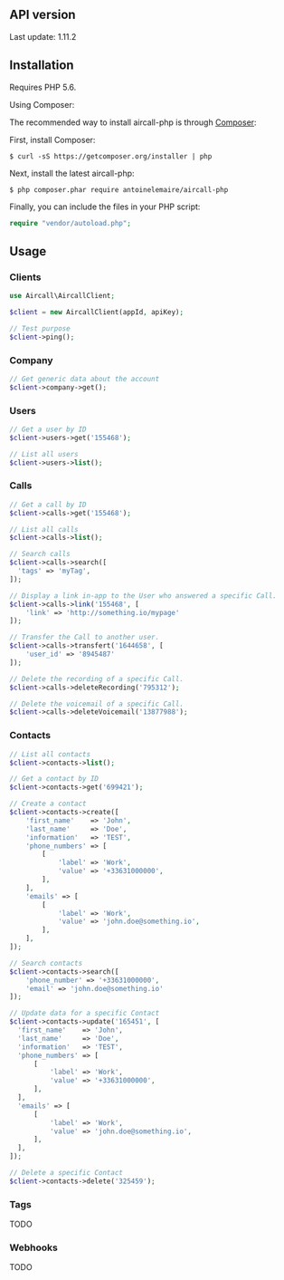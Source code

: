 ## API version
Last update: 1.11.2


## Installation

Requires PHP 5.6.

Using Composer:

The recommended way to install aircall-php is through [Composer](https://getcomposer.org):

First, install Composer:

```
$ curl -sS https://getcomposer.org/installer | php
```

Next, install the latest aircall-php:

```
$ php composer.phar require antoinelemaire/aircall-php
```

Finally, you can include the files in your PHP script:

```php
require "vendor/autoload.php";
```

## Usage
### Clients

```php
use Aircall\AircallClient;

$client = new AircallClient(appId, apiKey);

// Test purpose
$client->ping();
```

### Company

```php
// Get generic data about the account
$client->company->get();
```

### Users

```php
// Get a user by ID
$client->users->get('155468');

// List all users
$client->users->list();
```

### Calls

```php
// Get a call by ID
$client->calls->get('155468');

// List all calls
$client->calls->list();

// Search calls
$client->calls->search([
  'tags' => 'myTag',
]);

// Display a link in-app to the User who answered a specific Call.
$client->calls->link('155468', [
    'link' => 'http://something.io/mypage'
]);

// Transfer the Call to another user.
$client->calls->transfert('1644658', [
    'user_id' => '8945487'
]);

// Delete the recording of a specific Call.
$client->calls->deleteRecording('795312');

// Delete the voicemail of a specific Call.
$client->calls->deleteVoicemail('13877988');
```

### Contacts

```php
// List all contacts
$client->contacts->list();

// Get a contact by ID
$client->contacts->get('699421');

// Create a contact
$client->contacts->create([
    'first_name'    => 'John',
    'last_name'     => 'Doe',
    'information'   => 'TEST',
    'phone_numbers' => [
        [
            'label' => 'Work',
            'value' => '+33631000000',
        ],
    ],
    'emails' => [
        [
            'label' => 'Work',
            'value' => 'john.doe@something.io',
        ],
    ],
]);

// Search contacts
$client->contacts->search([
    'phone_number' => '+33631000000',
    'email' => 'john.doe@something.io'
]);

// Update data for a specific Contact
$client->contacts->update('165451', [
  'first_name'    => 'John',
  'last_name'     => 'Doe',
  'information'   => 'TEST',
  'phone_numbers' => [
      [
          'label' => 'Work',
          'value' => '+33631000000',
      ],
  ],
  'emails' => [
      [
          'label' => 'Work',
          'value' => 'john.doe@something.io',
      ],
  ],
]);

// Delete a specific Contact
$client->contacts->delete('325459');
```
### Tags
TODO
### Webhooks
TODO
